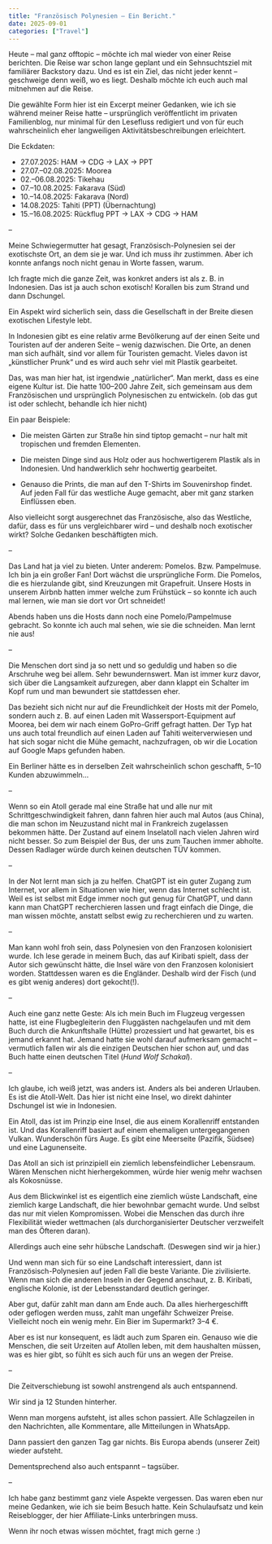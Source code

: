 ```yaml
---
title: "Französisch Polynesien – Ein Bericht."
date: 2025-09-01
categories: ["Travel"]
---
```


Heute – mal ganz offtopic – möchte ich mal wieder von einer Reise berichten. Die Reise war schon lange geplant und ein Sehnsuchtsziel mit familiärer Backstory dazu. Und es ist ein Ziel, das nicht jeder kennt – geschweige denn weiß, wo es liegt. Deshalb möchte ich euch auch mal mitnehmen auf die Reise.

Die gewählte Form hier ist ein Excerpt meiner Gedanken, wie ich sie während meiner Reise hatte – ursprünglich veröffentlicht im privaten Familienblog, nur minimal für den Lesefluss redigiert und von für euch wahrscheinlich eher langweiligen Aktivitätsbeschreibungen erleichtert.

Die Eckdaten:

- 27.07.2025: HAM → CDG → LAX → PPT
- 27.07.–02.08.2025: Moorea
- 02.–06.08.2025: Tikehau
- 07.–10.08.2025: Fakarava (Süd)
- 10.–14.08.2025: Fakarava (Nord)
- 14.08.2025: Tahiti (PPT) (Übernachtung)
- 15.–16.08.2025: Rückflug PPT → LAX → CDG → HAM

–

Meine Schwiegermutter hat gesagt, Französisch-Polynesien sei der exotischste Ort, an dem sie je war. Und ich muss ihr zustimmen. Aber ich konnte anfangs noch nicht genau in Worte fassen, warum.

Ich fragte mich die ganze Zeit, was konkret anders ist als z. B. in Indonesien. Das ist ja auch schon exotisch! Korallen bis zum Strand und dann Dschungel.

Ein Aspekt wird sicherlich sein, dass die Gesellschaft in der Breite diesen exotischen Lifestyle lebt.

In Indonesien gibt es eine relativ arme Bevölkerung auf der einen Seite und Touristen auf der anderen Seite – wenig dazwischen. Die Orte, an denen man sich aufhält, sind vor allem für Touristen gemacht. Vieles davon ist „künstlicher Prunk“ und es wird auch sehr viel mit Plastik gearbeitet.

Das, was man hier hat, ist irgendwie „natürlicher“. Man merkt, dass es eine eigene Kultur ist. Die hatte 100–200 Jahre Zeit, sich gemeinsam aus dem Französischen und ursprünglich Polynesischen zu entwickeln. (ob das gut ist oder schlecht, behandle ich hier nicht)

Ein paar Beispiele:

- Die meisten Gärten zur Straße hin sind tiptop gemacht – nur halt mit tropischen und fremden Elementen.

- Die meisten Dinge sind aus Holz oder aus hochwertigerem Plastik als in Indonesien. Und handwerklich sehr hochwertig gearbeitet.

- Genauso die Prints, die man auf den T-Shirts im Souvenirshop findet. Auf jeden Fall für das westliche Auge gemacht, aber mit ganz starken Einflüssen eben.

Also vielleicht sorgt ausgerechnet das Französische, also das Westliche, dafür, dass es für uns vergleichbarer wird – und deshalb noch exotischer wirkt? Solche Gedanken beschäftigten mich.

–

Das Land hat ja viel zu bieten. Unter anderem: Pomelos. Bzw. Pampelmuse. Ich bin ja ein großer Fan! Dort wächst die ursprüngliche Form. Die Pomelos, die es hierzulande gibt, sind Kreuzungen mit Grapefruit. Unsere Hosts in unserem Airbnb hatten immer welche zum Frühstück – so konnte ich auch mal lernen, wie man sie dort vor Ort schneidet!

Abends haben uns die Hosts dann noch eine Pomelo/Pampelmuse gebracht. So konnte ich auch mal sehen, wie sie die schneiden. Man lernt nie aus!

–

Die Menschen dort sind ja so nett und so geduldig und haben so die Arschruhe weg bei allem. Sehr bewundernswert. Man ist immer kurz davor, sich über die Langsamkeit aufzuregen, aber dann klappt ein Schalter im Kopf rum und man bewundert sie stattdessen eher.

Das bezieht sich nicht nur auf die Freundlichkeit der Hosts mit der Pomelo, sondern auch z. B. auf einen Laden mit Wassersport-Equipment auf Moorea, bei dem wir nach einem GoPro-Griff gefragt hatten. Der Typ hat uns auch total freundlich auf einen Laden auf Tahiti weiterverwiesen und hat sich sogar nicht die Mühe gemacht, nachzufragen, ob wir die Location auf Google Maps gefunden haben.

Ein Berliner hätte es in derselben Zeit wahrscheinlich schon geschafft, 5–10 Kunden abzuwimmeln…

–

Wenn so ein Atoll gerade mal eine Straße hat und alle nur mit Schrittgeschwindigkeit fahren, dann fahren hier auch mal Autos (aus China), die man schon im Neuzustand nicht mal in Frankreich zugelassen bekommen hätte. Der Zustand auf einem Inselatoll nach vielen Jahren wird nicht besser. So zum Beispiel der Bus, der uns zum Tauchen immer abholte. Dessen Radlager würde durch keinen deutschen TÜV kommen.

–

In der Not lernt man sich ja zu helfen. ChatGPT ist ein guter Zugang zum Internet, vor allem in Situationen wie hier, wenn das Internet schlecht ist. Weil es ist selbst mit Edge immer noch gut genug für ChatGPT, und dann kann man ChatGPT recherchieren lassen und fragt einfach die Dinge, die man wissen möchte, anstatt selbst ewig zu recherchieren und zu warten.

–

Man kann wohl froh sein, dass Polynesien von den Franzosen kolonisiert wurde. Ich lese gerade in meinem Buch, das auf Kiribati spielt, dass der Autor sich gewünscht hätte, die Insel wäre von den Franzosen kolonisiert worden. Stattdessen waren es die Engländer. Deshalb wird der Fisch (und es gibt wenig anderes) dort gekocht(!).

–

Auch eine ganz nette Geste: Als ich mein Buch im Flugzeug vergessen hatte, ist eine Flugbegleiterin den Fluggästen nachgelaufen und mit dem Buch durch die Ankunftshalle (Hütte) prozessiert und hat gewartet, bis es jemand erkannt hat. Jemand hatte sie wohl darauf aufmerksam gemacht – vermutlich fallen wir als die einzigen Deutschen hier schon auf, und das Buch hatte einen deutschen Titel (_Hund Wolf Schakal_).

–

Ich glaube, ich weiß jetzt, was anders ist. Anders als bei anderen Urlauben. Es ist die Atoll-Welt. Das hier ist nicht eine Insel, wo direkt dahinter Dschungel ist wie in Indonesien.

Ein Atoll, das ist im Prinzip eine Insel, die aus einem Korallenriff entstanden ist. Und das Korallenriff basiert auf einem ehemaligen untergegangenen Vulkan. Wunderschön fürs Auge. Es gibt eine Meerseite (Pazifik, Südsee) und eine Lagunenseite.

Das Atoll an sich ist prinzipiell ein ziemlich lebensfeindlicher Lebensraum. Wären Menschen nicht hierhergekommen, würde hier wenig mehr wachsen als Kokosnüsse.

Aus dem Blickwinkel ist es eigentlich eine ziemlich wüste Landschaft, eine ziemlich karge Landschaft, die hier bewohnbar gemacht wurde. Und selbst das nur mit vielen Kompromissen. Wobei die Menschen das durch ihre Flexibilität wieder wettmachen (als durchorganisierter Deutscher verzweifelt man des Öfteren daran).

Allerdings auch eine sehr hübsche Landschaft. (Deswegen sind wir ja hier.)

Und wenn man sich für so eine Landschaft interessiert, dann ist Französisch-Polynesien auf jeden Fall die beste Variante. Die zivilisierte. Wenn man sich die anderen Inseln in der Gegend anschaut, z. B. Kiribati, englische Kolonie, ist der Lebensstandard deutlich geringer.

Aber gut, dafür zahlt man dann am Ende auch. Da alles hierhergeschifft oder geflogen werden muss, zahlt man ungefähr Schweizer Preise. Vielleicht noch ein wenig mehr. Ein Bier im Supermarkt? 3–4 €.

Aber es ist nur konsequent, es lädt auch zum Sparen ein. Genauso wie die Menschen, die seit Urzeiten auf Atollen leben, mit dem haushalten müssen, was es hier gibt, so fühlt es sich auch für uns an wegen der Preise.

–

Die Zeitverschiebung ist sowohl anstrengend als auch entspannend.

Wir sind ja 12 Stunden hinterher.

Wenn man morgens aufsteht, ist alles schon passiert. Alle Schlagzeilen in den Nachrichten, alle Kommentare, alle Mitteilungen in WhatsApp.

Dann passiert den ganzen Tag gar nichts. Bis Europa abends (unserer Zeit) wieder aufsteht.

Dementsprechend also auch entspannt – tagsüber.

–

Ich habe ganz bestimmt ganz viele Aspekte vergessen. Das waren eben nur meine Gedanken, wie ich sie beim Besuch hatte. Kein Schulaufsatz und kein Reiseblogger, der hier Affiliate-Links unterbringen muss.

Wenn ihr noch etwas wissen möchtet, fragt mich gerne :)
